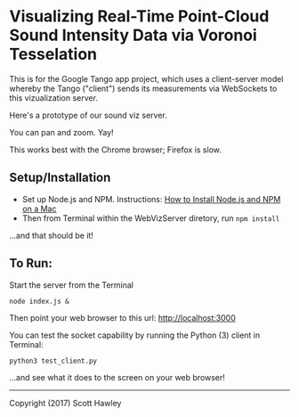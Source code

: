 

# Visualizing Real-Time Point-Cloud Sound Intensity Data via Voronoi Tesselation

This is for the Google Tango app project, which uses a client-server model whereby the Tango ("client")
sends its measurements via WebSockets to this vizualization server.

Here's a prototype of our sound viz server.

You can pan and zoom. Yay!

This works best with the Chrome browser; Firefox is slow.


## Setup/Installation


* Set up Node.js and NPM.  Instructions: [How to Install Node.js and NPM on a Mac](http://blog.teamtreehouse.com/install-node-js-npm-mac)
* Then from Terminal within the WebVizServer diretory, run `npm install` 

...and that should be it!


## To Run:

Start the server from the Terminal

	node index.js &
	
Then point your web browser to this url: <http://localhost:3000>


You can test the socket capability by running the Python (3) client in Terminal:

	python3 test_client.py

...and see what it does to the screen on your web browser!
<hr>
Copyright (2017) Scott Hawley

